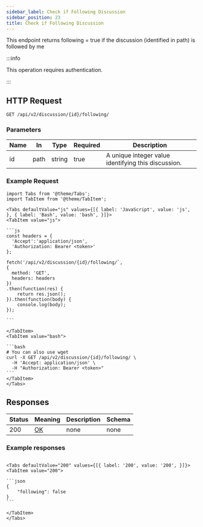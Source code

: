 ```yaml
---
sidebar_label: Check if Following Discussion
sidebar_position: 23
title: Check if Following Discussion
---
```


This endpoint returns following = true if the discussion (identified in path) is followed by me

:::info

This operation requires authentication.

:::

## HTTP Request

`GET /api/v2/discussion/{id}/following/`

### Parameters

|Name|In|Type|Required| Description                                         |
|---|---|---|---|-----------------------------------------------------|
|id|path|string|true| A unique integer value identifying this discussion. |

### Example Request

````mdx-code-block
import Tabs from '@theme/Tabs';
import TabItem from '@theme/TabItem';

<Tabs defaultValue="js" values={[{ label: 'JavaScript', value: 'js', }, { label: 'Bash', value: 'bash', }]}>
<TabItem value="js">

```js
const headers = {
  'Accept':'application/json',
  'Authorization: Bearer <token>'
};

fetch('/api/v2/discussion/{id}/following/`,
{
  method: 'GET',
  headers: headers
})
.then(function(res) {
    return res.json();
}).then(function(body) {
    console.log(body);
});

```

</TabItem>
<TabItem value="bash">

```bash
# You can also use wget
curl -X GET /api/v2/discussion/{id}/following/ \
  -H 'Accept: application/json' \
  -H "Authorization: Bearer <token>"
```
</TabItem>
</Tabs>
````

## Responses

|Status|Meaning|Description|Schema|
|---|---|---|---|
|200|[OK](https://tools.ietf.org/html/rfc7231#section-6.3.1)|none|none|

### Example responses


````mdx-code-block

<Tabs defaultValue="200" values={[{ label: '200', value: '200', }]}>
<TabItem value="200">

```json
{
    "following": false
}
```

</TabItem>
</Tabs>
````




